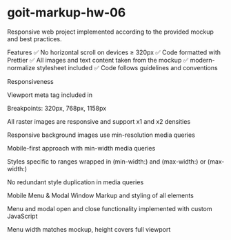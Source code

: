 # goit-markup-hw-06

Responsive web project implemented according to the provided mockup and best practices.

Features
✅ No horizontal scroll on devices ≥ 320px
✅ Code formatted with Prettier
✅ All images and text content taken from the mockup
✅ modern-normalize stylesheet included
✅ Code follows guidelines and conventions

Responsiveness

Viewport meta tag included in <head>

Breakpoints: 320px, 768px, 1158px

All raster images are responsive and support x1 and x2 densities

Responsive background images use min-resolution media queries

Mobile-first approach with min-width media queries

Styles specific to ranges wrapped in (min-width:) and (max-width:) or (max-width:)

No redundant style duplication in media queries

Mobile Menu & Modal Window
Markup and styling of all elements

Menu and modal open and close functionality implemented with custom JavaScript

Menu width matches mockup, height covers full viewport
